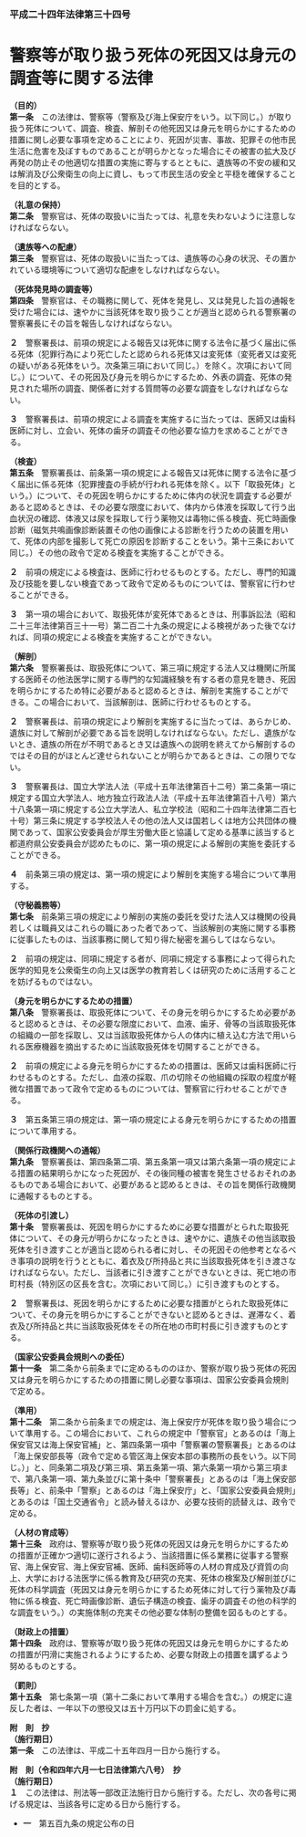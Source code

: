 ### 平成二十四年法律第三十四号  
# 警察等が取り扱う死体の死因又は身元の調査等に関する法律  
  
**（目的）**  
**第一条**　この法律は、警察等（警察及び海上保安庁をいう。以下同じ。）が取り扱う死体について、調査、検査、解剖その他死因又は身元を明らかにするための措置に関し必要な事項を定めることにより、死因が災害、事故、犯罪その他市民生活に危害を及ぼすものであることが明らかとなった場合にその被害の拡大及び再発の防止その他適切な措置の実施に寄与するとともに、遺族等の不安の緩和又は解消及び公衆衛生の向上に資し、もって市民生活の安全と平穏を確保することを目的とする。  
  
**（礼意の保持）**  
**第二条**　警察官は、死体の取扱いに当たっては、礼意を失わないように注意しなければならない。  
  
**（遺族等への配慮）**  
**第三条**　警察官は、死体の取扱いに当たっては、遺族等の心身の状況、その置かれている環境等について適切な配慮をしなければならない。  
  
**（死体発見時の調査等）**  
**第四条**　警察官は、その職務に関して、死体を発見し、又は発見した旨の通報を受けた場合には、速やかに当該死体を取り扱うことが適当と認められる警察署の警察署長にその旨を報告しなければならない。  
  
**２**　警察署長は、前項の規定による報告又は死体に関する法令に基づく届出に係る死体（犯罪行為により死亡したと認められる死体又は変死体（変死者又は変死の疑いがある死体をいう。次条第三項において同じ。）を除く。次項において同じ。）について、その死因及び身元を明らかにするため、外表の調査、死体の発見された場所の調査、関係者に対する質問等の必要な調査をしなければならない。  
  
**３**　警察署長は、前項の規定による調査を実施するに当たっては、医師又は歯科医師に対し、立会い、死体の歯牙の調査その他必要な協力を求めることができる。  
  
**（検査）**  
**第五条**　警察署長は、前条第一項の規定による報告又は死体に関する法令に基づく届出に係る死体（犯罪捜査の手続が行われる死体を除く。以下「取扱死体」という。）について、その死因を明らかにするために体内の状況を調査する必要があると認めるときは、その必要な限度において、体内から体液を採取して行う出血状況の確認、体液又は尿を採取して行う薬物又は毒物に係る検査、死亡時画像診断（磁気共鳴画像診断装置その他の画像による診断を行うための装置を用いて、死体の内部を撮影して死亡の原因を診断することをいう。第十三条において同じ。）その他の政令で定める検査を実施することができる。  
  
**２**　前項の規定による検査は、医師に行わせるものとする。ただし、専門的知識及び技能を要しない検査であって政令で定めるものについては、警察官に行わせることができる。  
  
**３**　第一項の場合において、取扱死体が変死体であるときは、刑事訴訟法（昭和二十三年法律第百三十一号）第二百二十九条の規定による検視があった後でなければ、同項の規定による検査を実施することができない。  
  
**（解剖）**  
**第六条**　警察署長は、取扱死体について、第三項に規定する法人又は機関に所属する医師その他法医学に関する専門的な知識経験を有する者の意見を聴き、死因を明らかにするため特に必要があると認めるときは、解剖を実施することができる。この場合において、当該解剖は、医師に行わせるものとする。  
  
**２**　警察署長は、前項の規定により解剖を実施するに当たっては、あらかじめ、遺族に対して解剖が必要である旨を説明しなければならない。ただし、遺族がないとき、遺族の所在が不明であるとき又は遺族への説明を終えてから解剖するのではその目的がほとんど達せられないことが明らかであるときは、この限りでない。  
  
**３**　警察署長は、国立大学法人法（平成十五年法律第百十二号）第二条第一項に規定する国立大学法人、地方独立行政法人法（平成十五年法律第百十八号）第六十八条第一項に規定する公立大学法人、私立学校法（昭和二十四年法律第二百七十号）第三条に規定する学校法人その他の法人又は国若しくは地方公共団体の機関であって、国家公安委員会が厚生労働大臣と協議して定める基準に該当すると都道府県公安委員会が認めたものに、第一項の規定による解剖の実施を委託することができる。  
  
**４**　前条第三項の規定は、第一項の規定により解剖を実施する場合について準用する。  
  
**（守秘義務等）**  
**第七条**　前条第三項の規定により解剖の実施の委託を受けた法人又は機関の役員若しくは職員又はこれらの職にあった者であって、当該解剖の実施に関する事務に従事したものは、当該事務に関して知り得た秘密を漏らしてはならない。  
  
**２**　前項の規定は、同項に規定する者が、同項に規定する事務によって得られた医学的知見を公衆衛生の向上又は医学の教育若しくは研究のために活用することを妨げるものではない。  
  
**（身元を明らかにするための措置）**  
**第八条**　警察署長は、取扱死体について、その身元を明らかにするため必要があると認めるときは、その必要な限度において、血液、歯牙、骨等の当該取扱死体の組織の一部を採取し、又は当該取扱死体から人の体内に植え込む方法で用いられる医療機器を摘出するために当該取扱死体を切開することができる。  
  
**２**　前項の規定による身元を明らかにするための措置は、医師又は歯科医師に行わせるものとする。ただし、血液の採取、爪の切除その他組織の採取の程度が軽微な措置であって政令で定めるものについては、警察官に行わせることができる。  
  
**３**　第五条第三項の規定は、第一項の規定による身元を明らかにするための措置について準用する。  
  
**（関係行政機関への通報）**  
**第九条**　警察署長は、第四条第二項、第五条第一項又は第六条第一項の規定による措置の結果明らかになった死因が、その後同種の被害を発生させるおそれのあるものである場合において、必要があると認めるときは、その旨を関係行政機関に通報するものとする。  
  
**（死体の引渡し）**  
**第十条**　警察署長は、死因を明らかにするために必要な措置がとられた取扱死体について、その身元が明らかになったときは、速やかに、遺族その他当該取扱死体を引き渡すことが適当と認められる者に対し、その死因その他参考となるべき事項の説明を行うとともに、着衣及び所持品と共に当該取扱死体を引き渡さなければならない。ただし、当該者に引き渡すことができないときは、死亡地の市町村長（特別区の区長を含む。次項において同じ。）に引き渡すものとする。  
  
**２**　警察署長は、死因を明らかにするために必要な措置がとられた取扱死体について、その身元を明らかにすることができないと認めるときは、遅滞なく、着衣及び所持品と共に当該取扱死体をその所在地の市町村長に引き渡すものとする。  
  
**（国家公安委員会規則への委任）**  
**第十一条**　第二条から前条までに定めるもののほか、警察が取り扱う死体の死因又は身元を明らかにするための措置に関し必要な事項は、国家公安委員会規則で定める。  
  
**（準用）**  
**第十二条**　第二条から前条までの規定は、海上保安庁が死体を取り扱う場合について準用する。この場合において、これらの規定中「警察官」とあるのは「海上保安官又は海上保安官補」と、第四条第一項中「警察署の警察署長」とあるのは「海上保安部長等（政令で定める管区海上保安本部の事務所の長をいう。以下同じ。）」と、同条第二項及び第三項、第五条第一項、第六条第一項から第三項まで、第八条第一項、第九条並びに第十条中「警察署長」とあるのは「海上保安部長等」と、前条中「警察」とあるのは「海上保安庁」と、「国家公安委員会規則」とあるのは「国土交通省令」と読み替えるほか、必要な技術的読替えは、政令で定める。  
  
**（人材の育成等）**  
**第十三条**　政府は、警察等が取り扱う死体の死因又は身元を明らかにするための措置が正確かつ適切に遂行されるよう、当該措置に係る業務に従事する警察官、海上保安官、海上保安官補、医師、歯科医師等の人材の育成及び資質の向上、大学における法医学に係る教育及び研究の充実、死体の検案及び解剖並びに死体の科学調査（死因又は身元を明らかにするため死体に対して行う薬物及び毒物に係る検査、死亡時画像診断、遺伝子構造の検査、歯牙の調査その他の科学的な調査をいう。）の実施体制の充実その他必要な体制の整備を図るものとする。  
  
**（財政上の措置）**  
**第十四条**　政府は、警察等が取り扱う死体の死因又は身元を明らかにするための措置が円滑に実施されるようにするため、必要な財政上の措置を講ずるよう努めるものとする。  
  
**（罰則）**  
**第十五条**　第七条第一項（第十二条において準用する場合を含む。）の規定に違反した者は、一年以下の懲役又は五十万円以下の罰金に処する。  
  
**附　則　抄**  
**（施行期日）**  
**第一条**　この法律は、平成二十五年四月一日から施行する。  
  
**附　則（令和四年六月一七日法律第六八号）　抄**  
**（施行期日）**  
**１**　この法律は、刑法等一部改正法施行日から施行する。ただし、次の各号に掲げる規定は、当該各号に定める日から施行する。  
* **一**　第五百九条の規定公布の日  
  
